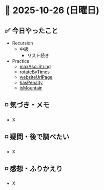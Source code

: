 # 📅 2025-10-26 (日曜日)

## ✅ 今日やったこと

- Recursion
  - 中級
    - リスト続き
- Practice
  - [maxAsciiString](/journal/2025/10/practice_codes/maxAsciiString.py)
  - [rotateByTimes](/journal/2025/10/practice_codes/rotateByTimes.py)
  - [websiteUrlPage](/journal/2025/10/practice_codes/websiteUrlPage.py)
  - [hasPenalty](/journal/2025/10/practice_codes/hasPenalty.py)
  - [isMountain](/journal/2025/10/practice_codes/isMountain.py)

## ◽️ 気づき・メモ

- X

## ◽️ 疑問・後で調べたい

- X

## ◽️ 感想・ふりかえり

- X
